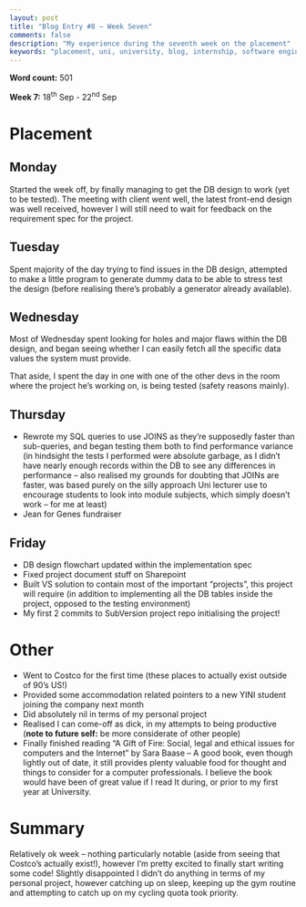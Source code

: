 ```yaml
---
layout: post
title: "Blog Entry #8 – Week Seven"
comments: false
description: "My experience during the seventh week on the placement"
keywords: "placement, uni, university, blog, internship, software engineering, software development, week seven, phabricator , software development life cycle, c#, documentation, sharepoint, book, a gift of fire, sql, visual studio"
---
```


**Word count:**  501

**Week 7:** 18<sup>th</sup> Sep - 22<sup>nd</sup> Sep

# Placement
## Monday
Started the week off, by finally managing to get the DB design to work (yet to be tested). The meeting with client went well, the latest front-end design was well received, however I will still need to wait for feedback on the requirement spec for the project.

## Tuesday
Spent majority of the day trying to find issues in the DB design, attempted to make a little program to generate dummy data to be able to stress test the design (before realising there’s probably a generator already available).

## Wednesday
Most of Wednesday spent looking for holes and major flaws within the DB design, and began seeing whether I can easily fetch all the specific data values the system must provide.

That aside, I spent the day in one with one of the other devs in the room where the project he’s working on, is being tested (safety reasons mainly).

## Thursday
-	Rewrote my SQL queries to use JOINS as they’re supposedly faster than sub-queries, and began testing them both to find performance variance (in hindsight the tests I performed were absolute garbage, as I didn’t have nearly enough records within the DB to see any differences in performance – also realised my grounds for doubting that JOINs are faster, was based purely on the silly approach Uni lecturer use to encourage students to look into module subjects, which simply doesn’t work – for me at least)
-	Jean for Genes fundraiser

## Friday
-	DB design flowchart updated within the implementation spec
-	Fixed project document stuff on Sharepoint
-	Built VS solution to contain most of the important “projects”, this project will require (in addition to implementing all the DB tables inside the project, opposed to the testing environment)
-	My first 2 commits to SubVersion project repo initialising the project!

# Other
-	Went to Costco for the first time (these places to actually exist outside of 90’s US!)
-	Provided some accommodation related pointers to a new YINI student joining the company next month
-	Did absolutely nil in terms of my personal project
-	Realised I can come-off as dick, in my attempts to being productive (**note to future self:** be more considerate of other people)
-	Finally finished reading “A Gift of Fire: Social, legal and ethical issues for computers and the Internet” by Sara Baase – A good book, even though lightly out of date, it still provides plenty valuable food for thought and things to consider for a computer professionals. I believe the book would have been of great value if I read It during, or prior to my first year at University.
# Summary
Relatively ok week – nothing particularly notable (aside from seeing that Costco’s actually exist!), however I’m pretty excited to finally start writing some code! Slightly disappointed I didn’t do anything in terms of my personal project, however catching up on sleep, keeping up the gym routine and attempting to catch up on my cycling quota took priority.
